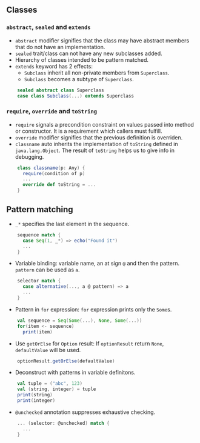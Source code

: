 ## Classes

### `abstract`, `sealed` and `extends`

- `abstract` modifier signifies that the class may have abstract members that do 
not have an implementation.
- `sealed` trait/class can not have any new subclasses added.
- Hierarchy of classes intended to be pattern matched.
- `extends` keyword has 2 effects: 
  - `Subclass` inherit all non-private members from `Superclass`.
  - `Subclass` becomes a subtype of `Superclass`.

```scala
    sealed abstract class Superclass
    case class Subclass(...) extends Superclass
```

### `require`, `override` and `toString`

- `require` signals a precondition constraint on values passed into method or 
constructor. It is a requirement which callers must fulfill.
- `override` modifier signifies that the previous definition is overriden.
- `classname` auto inherits the implementation of `toString` defined in 
`java.lang.Object`. The result of `toString` helps us to give info in debugging.  

```scala
    class classname(p: Any) {
      require(condition of p)
      ...
      override def toString = ...
    }
```

## Pattern matching

- `_*` specifies the last element in the sequence.

```scala
    sequence match {
      case Seq(1, _*) => echo("Found it")
      ...
    }
```

- Variable binding: variable name, an at sign `@` and then the pattern. 
`pattern` can be used as `a`.

```scala
    selector match {
      case alternative(..., a @ pattern) => a
      ...
    }
```

- Pattern in `for` expression: `for` expression prints only the `Some`s.

```scala
    val sequence = Seq(Some(...), None, Some(...))
    for(item <- sequence)
      print(item)
```

- Use `getOrElse` for `Option` result: If `optionResult` return `None`, 
`defaultValue` will be used.

```scala
    optionResult.getOrElse(defaultValue)
```

- Deconstruct with patterns in variable definitons.

```scala
    val tuple = ("abc", 123)
    val (string, integer) = tuple  
    print(string)
    print(integer)
```

- `@unchecked` annotation suppresses exhaustive checking.

```scala
    ... (selector: @unchecked) match {
      ...
    }
```

